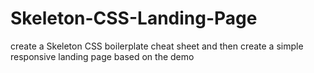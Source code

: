 # Skeleton-CSS-Landing-Page

create a Skeleton CSS boilerplate cheat sheet and then create a simple responsive landing page based on the demo
